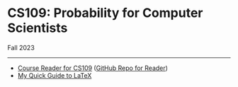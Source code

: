 # CS109: Probability for Computer Scientists

Fall 2023

---

* [Course Reader for CS109](https://chrispiech.github.io/probabilityForComputerScientists/en/) ([GitHub Repo for Reader](https://github.com/chrispiech/probabilityForComputerScientists))
* [My Quick Guide to LaTeX](./latex.md)
